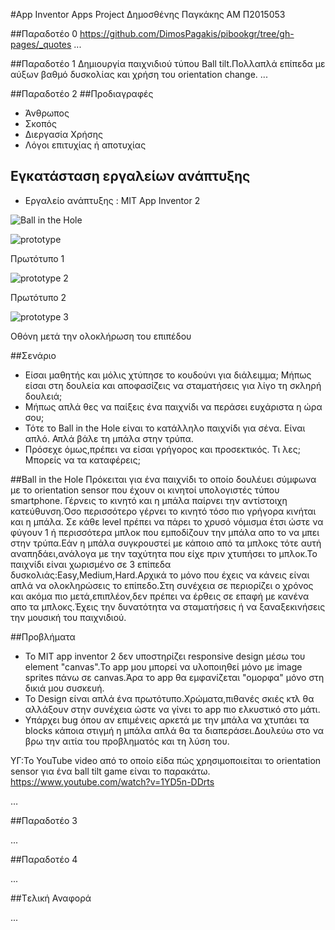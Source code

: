 #App Inventor Apps Project
Δημοσθένης Παγκάκης
ΑΜ Π2015053

##Παραδοτέο 0
https://github.com/DimosPagakis/pibookgr/tree/gh-pages/_quotes
...

##Παραδοτέο 1
Δημιουργία παιχνιδιού τύπου Ball tilt.Πολλαπλά επίπεδα με αύξων βαθμό δυσκολίας και χρήση του orientation change.
...

##Παραδοτέο 2
##Προδιαγραφές
* Άνθρωπος
* Σκοπός
* Διεργασία Χρήσης
* Λόγοι επιτυχίας ή αποτυχίας

## Εγκατάσταση εργαλείων ανάπτυξης 
* Εργαλείο ανάπτυξης : MIT App Inventor 2

![Ball in the Hole](4.jpg)

![prototype](11.jpg)

Πρωτότυπο 1

![prototype 2](7.jpg)

Πρωτότυπο 2

![prototype 3](3.jpg)

Οθόνη μετά την ολοκλήρωση του επιπέδου

##Σενάριο
* Είσαι μαθητής και μόλις χτύπησε το κουδούνι για διάλειμμα; Μήπως είσαι στη δουλεία και αποφασίζεις να σταματήσεις για λίγο τη σκληρή δουλειά;
* Μήπως απλά θες να παίξεις ένα παιχνίδι να περάσει ευχάριστα η ώρα σου;
* Τότε το Ball in the Hole είναι το κατάλληλο παιχνίδι για σένα. Είναι απλό. Απλά βάλε τη μπάλα στην τρύπα.
* Πρόσεχε όμως,πρέπει να είσαι γρήγορος και προσεκτικός. Τι λες; Μπορείς να τα καταφέρεις;

##Ball in the Hole
Πρόκειται για ένα παιχνίδι το οποίο δουλέυει σύμφωνα με το orientation sensor που έχουν οι κινητοί υπολογιστές τύπου smartphone.
Γέρνεις το κινητό και η μπάλα παίρνει την αντίστοιχη κατεύθυνση.Όσο περισσότερο γέρνει το κινητό τόσο πιο γρήγορα κινήται και η μπάλα.
Σε κάθε level πρέπει να πάρει το χρυσό νόμισμα έτσι ώστε να φύγουν 1 ή περισσότερα μπλοκ που εμποδίζουν την μπάλα απο το να μπει στην τρύπα.Εάν η μπάλα συγκρουστεί με κάποιο από τα μπλοκς τότε αυτή αναπηδάει,ανάλογα με την ταχύτητα που είχε πριν χτυπήσει το μπλοκ.Το παιχνίδι είναι χωρισμένο σε 3 επίπεδα δυσκολιάς:Easy,Medium,Hard.Αρχικά το μόνο που έχεις να κάνεις είναι απλά να ολοκληρώσεις το επίπεδο.Στη συνέχεια σε περιορίζει ο χρόνος και ακόμα πιο μετά,επιπλέον,δεν πρέπει να έρθεις σε επαφή με κανένα απο τα μπλοκς.Έχεις την δυνατότητα να σταματήσεις ή να ξαναξεκινήσεις την μουσική του παιχνιδιού.

##Προβλήματα
* Το MIT app inventor 2 δεν υποστηρίζει responsive design μέσω του element "canvas".Το app μου μπορεί να υλοποιηθεί μόνο με image sprites πάνω σε canvas.Άρα το app θα εμφανίζεται "ομορφα" μόνο στη δικιά μου συσκευή.
* Το Design είναι απλά ένα πρωτότυπο.Χρώματα,πιθανές σκιές κτλ θα αλλάξουν στην συνέχεια ώστε να γίνει το app πιο ελκυστικό στο μάτι.
* Υπάρχει bug όπου αν επιμένεις αρκετά με την μπάλα να χτυπάει τα blocks κάποια στιγμή η μπάλα απλά θα τα διαπεράσει.Δουλεύω στο να βρω την αιτία του προβληματός και τη λύση του.

ΥΓ:Το YouTube video από το οποίο είδα πώς χρησιμοποιείται το orientation sensor για ένα ball tilt game είναι το παρακάτω.
https://www.youtube.com/watch?v=1YD5n-DDrts

…

##Παραδοτέο 3

...

##Παραδοτέο 4

...

##Tελική Αναφορά

...
